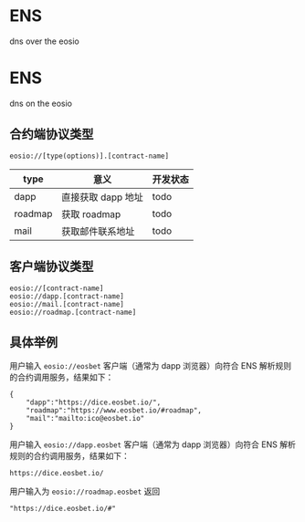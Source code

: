 # ENS
dns over the eosio


# ENS
dns on the eosio

## 合约端协议类型
```
eosio://[type(options)].[contract-name]
```

| type     |意义      |开发状态 |
| ---- | ---- | ---- |
| dapp    | 直接获取 dapp 地址     | todo     |
| roadmap | 获取 roadmap     |  todo    |
| mail    | 获取邮件联系地址     |  todo    |


## 客户端协议类型
```
eosio://[contract-name]
eosio://dapp.[contract-name]
eosio://mail.[contract-name]
eosio://roadmap.[contract-name]
```


## 具体举例

用户输入
`eosio://eosbet`
客户端（通常为 dapp 浏览器）向符合 ENS 解析规则的合约调用服务，结果如下：
```
{
    "dapp":"https://dice.eosbet.io/",
    "roadmap":"https://www.eosbet.io/#roadmap",
    "mail":"mailto:ico@eosbet.io"
}
```

用户输入
`eosio://dapp.eosbet`
客户端（通常为 dapp 浏览器）向符合 ENS 解析规则的合约调用服务，结果如下：
```
https://dice.eosbet.io/
```

用户输入为
`eosio://roadmap.eosbet`
返回
```
"https://dice.eosbet.io/#"
```


